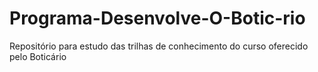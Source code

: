 # Programa-Desenvolve-O-Botic-rio
Repositório para estudo das trilhas de conhecimento do curso oferecido pelo Boticário
